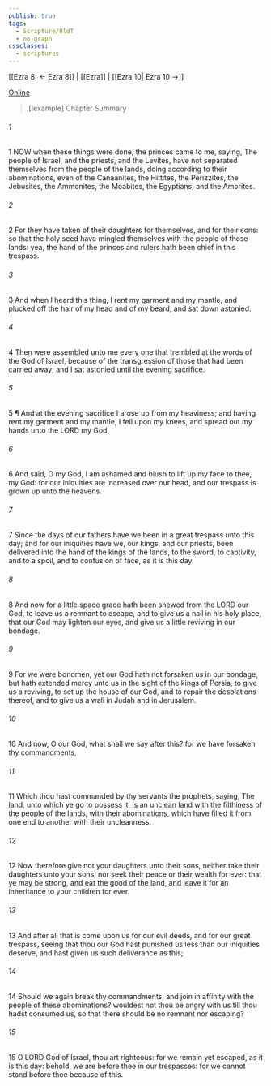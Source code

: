 ```yaml
---
publish: true
tags:
  - Scripture/OldT
  - no-graph
cssclasses:
  - scriptures
---
```

[[Ezra 8| ← Ezra 8]] | [[Ezra]] | [[Ezra 10| Ezra 10 →]]

[Online](https://churchofjesuschrist.org/study/scriptures/ot/ezra/9?lang=eng)

>[!example] Chapter Summary
>
###### 1
1 NOW when these things were done, the princes came to me, saying, The people of Israel, and the priests, and the Levites, have not separated themselves from the people of the lands, doing according to their abominations, even of the Canaanites, the Hittites, the Perizzites, the Jebusites, the Ammonites, the Moabites, the Egyptians, and the Amorites.
###### 2
2 For they have taken of their daughters for themselves, and for their sons: so that the holy seed have mingled themselves with the people of those lands: yea, the hand of the princes and rulers hath been chief in this trespass.
###### 3
3 And when I heard this thing, I rent my garment and my mantle, and plucked off the hair of my head and of my beard, and sat down astonied.
###### 4
4 Then were assembled unto me every one that trembled at the words of the God of Israel, because of the transgression of those that had been carried away; and I sat astonied until the evening sacrifice.
###### 5
5 ¶ And at the evening sacrifice I arose up from my heaviness; and having rent my garment and my mantle, I fell upon my knees, and spread out my hands unto the LORD my God,
###### 6
6 And said, O my God, I am ashamed and blush to lift up my face to thee, my God: for our iniquities are increased over our head, and our trespass is grown up unto the heavens.
###### 7
7 Since the days of our fathers have we been in a great trespass unto this day; and for our iniquities have we, our kings, and our priests, been delivered into the hand of the kings of the lands, to the sword, to captivity, and to a spoil, and to confusion of face, as it is this day.
###### 8
8 And now for a little space grace hath been shewed from the LORD our God, to leave us a remnant to escape, and to give us a nail in his holy place, that our God may lighten our eyes, and give us a little reviving in our bondage.
###### 9
9 For we were bondmen; yet our God hath not forsaken us in our bondage, but hath extended mercy unto us in the sight of the kings of Persia, to give us a reviving, to set up the house of our God, and to repair the desolations thereof, and to give us a wall in Judah and in Jerusalem.
###### 10
10 And now, O our God, what shall we say after this?  for we have forsaken thy commandments,
###### 11
11 Which thou hast commanded by thy servants the prophets, saying, The land, unto which ye go to possess it, is an unclean land with the filthiness of the people of the lands, with their abominations, which have filled it from one end to another with their uncleanness.
###### 12
12 Now therefore give not your daughters unto their sons, neither take their daughters unto your sons, nor seek their peace or their wealth for ever: that ye may be strong, and eat the good of the land, and leave it for an inheritance to your children for ever.
###### 13
13 And after all that is come upon us for our evil deeds, and for our great trespass, seeing that thou our God hast punished us less than our iniquities deserve, and hast given us such deliverance as this;
###### 14
14 Should we again break thy commandments, and join in affinity with the people of these abominations?  wouldest not thou be angry with us till thou hadst consumed us, so that there should be no remnant nor escaping?
###### 15
15 O LORD God of Israel, thou art righteous: for we remain yet escaped, as it is this day: behold, we are before thee in our trespasses: for we cannot stand before thee because of this.



